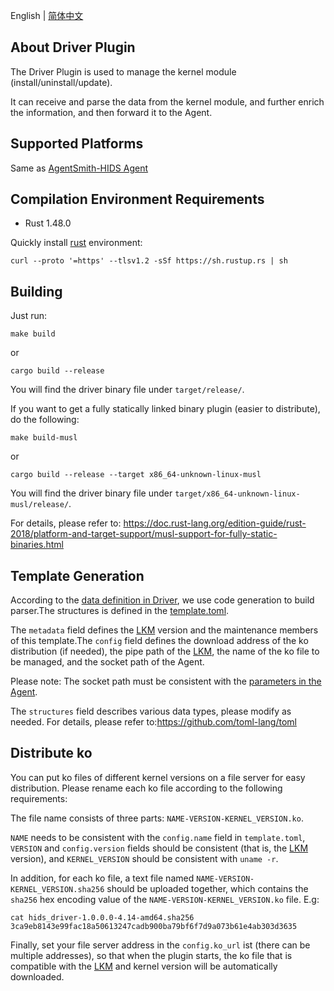 English | [简体中文](README-zh_CN.md)
## About Driver Plugin
The Driver Plugin is used to manage the kernel module (install/uninstall/update).

It can receive and parse the data from the kernel module, and further enrich the information, and then forward it to the Agent.

## Supported Platforms
Same as [AgentSmith-HIDS Agent](../README.md#supported-platforms)

## Compilation Environment Requirements
* Rust 1.48.0

Quickly install [rust](https://www.rust-lang.org/tools/install) environment:
```
curl --proto '=https' --tlsv1.2 -sSf https://sh.rustup.rs | sh
```

## Building
Just run:
```
make build
```
or
```
cargo build --release
```
You will find the driver binary file under `target/release/`.

If you want to get a fully statically linked binary plugin (easier to distribute), do the following:
```
make build-musl
```
or
```
cargo build --release --target x86_64-unknown-linux-musl
```
You will find the driver binary file under `target/x86_64-unknown-linux-musl/release/`.

For details, please refer to:
https://doc.rust-lang.org/edition-guide/rust-2018/platform-and-target-support/musl-support-for-fully-static-binaries.html

## Template Generation
According to the [data definition in Driver](../../driver), we use code generation to build parser.The structures is defined in the [template.toml](template.toml).

The `metadata` field defines the [LKM](../../driver) version and the maintenance members of this template.The `config` field defines the download address of the ko distribution (if needed), the pipe path of the [LKM](../../driver), the name of the ko file to be managed, and the socket path of the Agent.

Please note: The socket path must be consistent with the [parameters in the Agent](../README.md#parameters-and-options).

The `structures` field describes various data types, please modify as needed. For details, please refer to:https://github.com/toml-lang/toml

## Distribute ko
You can put ko files of different kernel versions on a file server for easy distribution. Please rename each ko file according to the following requirements:

The file name consists of three parts: `NAME-VERSION-KERNEL_VERSION.ko`.

`NAME` needs to be consistent with the `config.name` field in `template.toml`, `VERSION` and `config.version` fields should be consistent (that is, the [LKM](../../driver) version), and `KERNEL_VERSION` should be consistent with `uname -r`.

In addition, for each ko file, a text file named `NAME-VERSION-KERNEL_VERSION.sha256` should be uploaded together, which contains the `sha256` hex encoding value of the `NAME-VERSION-KERNEL_VERSION.ko` file. E.g:
```
cat hids_driver-1.0.0.0-4.14-amd64.sha256
3ca9eb8143e99fac18a50613247cadb900ba79bf6f7d9a073b61e4ab303d3635
```
Finally, set your file server address in the `config.ko_url` ist (there can be multiple addresses), so that when the plugin starts, the ko file that is compatible with the [LKM](../../driver) and kernel version will be automatically downloaded.